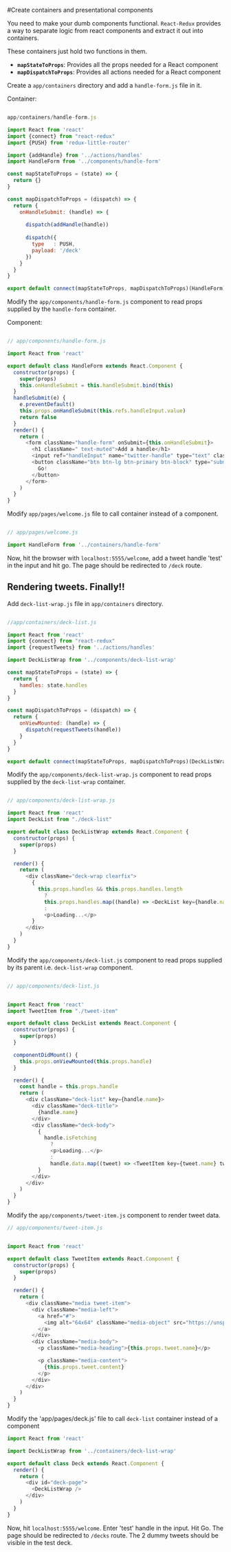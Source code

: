 #Create containers and presentational components


You need to make your dumb components functional. `React-Redux` provides a way to separate logic from react components and extract it out into containers.

These containers just hold two functions in them.

* **`mapStateToProps`**: Provides all the props needed for a React component
* **`mapDispatchToProps`**: Provides all actions needed for a React component



Create a `app/containers` directory and add a `handle-form.js` file in it.


Container:
```js

app/containers/handle-form.js

import React from 'react'
import {connect} from "react-redux"
import {PUSH} from 'redux-little-router'

import {addHandle} from '../actions/handles'
import HandleForm from '../components/handle-form'

const mapStateToProps = (state) => {
  return {}
}

const mapDispatchToProps = (dispatch) => {
  return {
    onHandleSubmit: (handle) => {
      
      dispatch(addHandle(handle))
      
      dispatch({
        type   : PUSH,
        payload: '/deck'
      })
    }
  }
}

export default connect(mapStateToProps, mapDispatchToProps)(HandleForm)


```


Modify the `app/components/handle-form.js` component to read props supplied by the `handle-form` container.


Component:
```js

// app/components/handle-form.js

import React from 'react'

export default class HandleForm extends React.Component {
  constructor(props) {
    super(props)
    this.onHandleSubmit = this.handleSubmit.bind(this)
  }
  handleSubmit(e) {
    e.preventDefault()
    this.props.onHandleSubmit(this.refs.handleInput.value)
    return false
  }
  render() {
    return (
      <form className="handle-form" onSubmit={this.onHandleSubmit}>
        <h1 className=" text-muted">Add a handle</h1>
        <input ref="handleInput" name="twitter-handle" type="text" className="form-control input-lg" placeholder="@JohnMalkovich, #food or #music"></input>
        <button className="btn btn-lg btn-primary btn-block" type="submit">
          Go!
        </button>
      </form>
    )
  }
}

```


Modify `app/pages/welcome.js` file to call container instead of a component.

```js

// app/pages/welcome.js

import HandleForm from '../containers/handle-form'

```


Now, hit the browser with `localhost:5555/welcome`, add a tweet handle 'test' in the input and hit go. The page should be redirected to `/deck` route.


Rendering tweets. Finally!!
---------------------------

Add `deck-list-wrap.js` file in `app/containers` directory.


```js

//app/containers/deck-list.js

import React from 'react'
import {connect} from "react-redux"
import {requestTweets} from '../actions/handles'

import DeckListWrap from '../components/deck-list-wrap'

const mapStateToProps = (state) => {
  return {
    handles: state.handles
  }
}

const mapDispatchToProps = (dispatch) => {
  return {
    onViewMounted: (handle) => {
      dispatch(requestTweets(handle))
    }
  }
}

export default connect(mapStateToProps, mapDispatchToProps)(DeckListWrap)

```


Modify the `app/components/deck-list-wrap.js` component to read props supplied by the `deck-list-wrap` container.

```js

// app/components/deck-list-wrap.js

import React from 'react'
import DeckList from "./deck-list"

export default class DeckListWrap extends React.Component {
  constructor(props) {
    super(props)
  }

  render() {
    return (
      <div className="deck-wrap clearfix">
        {
          this.props.handles && this.props.handles.length
            ?
            this.props.handles.map((handle) => <DeckList key={handle.name} handle={handle} onViewMounted={this.props.onViewMounted} />)
            :
            <p>Loading...</p>
        }
      </div>
    )
  }
}
```


Modify the `app/components/deck-list.js` component to read props supplied by its parent i.e. `deck-list-wrap` component.

```js

// app/components/deck-list.js


import React from 'react'
import TweetItem from "./tweet-item"

export default class DeckList extends React.Component {
  constructor(props) {
    super(props)
  }

  componentDidMount() {
    this.props.onViewMounted(this.props.handle)
  }

  render() {
    const handle = this.props.handle
    return (
      <div className="deck-list" key={handle.name}>
        <div className="deck-title">
          {handle.name}
        </div>
        <div className="deck-body">
          {
            handle.isFetching
              ?
              <p>Loading...</p>
              :
              handle.data.map((tweet) => <TweetItem key={tweet.name} tweet={tweet} />)
          }
        </div>
      </div>
    )
  }
}

```


Modify the `app/components/tweet-item.js` component to render tweet data.

```js
// app/components/tweet-item.js


import React from 'react'

export default class TweetItem extends React.Component {
  constructor(props) {
    super(props)
  }

  render() {
    return (
      <div className="media tweet-item">
        <div className="media-left">
          <a href="#">
            <img alt="64x64" className="media-object" src="https://unsplash.it/128/128?random&blur"></img>
          </a>
        </div>
        <div className="media-body">
          <p className="media-heading">{this.props.tweet.name}</p>

          <p className="media-content">
            {this.props.tweet.content}
          </p>
        </div>
      </div>
    )
  }
}

```



Modify the 'app/pages/deck.js' file to call `deck-list` container instead of a component

```js
import React from 'react'

import DeckListWrap from '../containers/deck-list-wrap'

export default class Deck extends React.Component {
  render() {
    return (
      <div id="deck-page">
        <DeckListWrap />
      </div>
    )
  }
}
```


Now, hit `localhost:5555/welcome`. Enter 'test' handle in the input. Hit Go. The page should be redirected to `/decks` route. The 2 dummy tweets should be visible in the test deck.